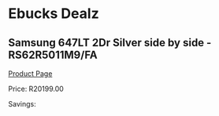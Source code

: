 
# Ebucks Dealz
## Samsung 647LT 2Dr Silver side by side - RS62R5011M9/FA
[Product Page](https://www.ebucks.com/web/shop/productSelected.do?prodId=1209683815&catId=704986856)

Price: R20199.00

Savings: 


	